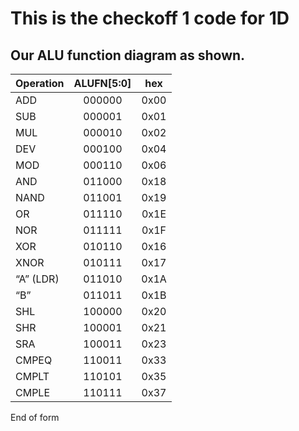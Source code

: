 This is the checkoff 1 code for 1D
=======

Our ALU function diagram as shown.
-------

| Operation | ALUFN[5:0] | hex |
| ---------- | :-----------:  | :-----------: |
ADD	| 000000 | 0x00
SUB | 000001 | 0x01
MUL	| 000010 | 0x02
DEV	| 000100 | 0x04
MOD	| 000110 | 0x06
AND | 011000 | 0x18
NAND | 011001	| 0x19
OR | 011110 | 0x1E
NOR	| 011111 | 0x1F
XOR	| 010110 | 0x16
XNOR | 010111	| 0x17
“A” (LDR)	| 011010 | 0x1A
“B”	| 011011 | 0x1B
SHL	| 100000 | 0x20
SHR	| 100001 | 0x21
SRA	| 100011 | 0x23
CMPEQ	| 110011 | 0x33
CMPLT	| 110101 | 0x35
CMPLE	| 110111 | 0x37

End of form
